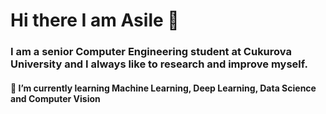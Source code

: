 
# Hi there I am Asile 👋


### I am a senior Computer Engineering student at Cukurova University and I always like to research and improve myself.  


#### 🌱 I’m currently learning Machine Learning, Deep Learning, Data Science and Computer Vision



<!--
Here are some ideas to get you started:

- 👯 I’m looking to collaborate on ...
- 🤔 I’m looking for help with ...
- 💬 Ask me about ...
- 📫 How to reach me: ...
- 😄 Pronouns: ...
- ⚡ Fun fact: ...
--!>
